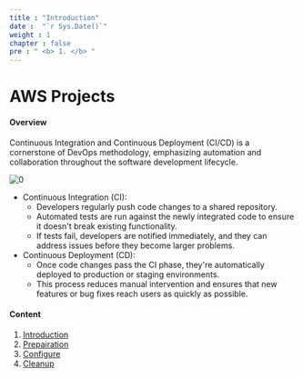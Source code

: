 ```yaml
---
title : "Introduction"
date :  "`r Sys.Date()`" 
weight : 1 
chapter : false
pre : " <b> 1. </b> "
---
```


# AWS Projects

#### Overview
Continuous Integration and Continuous Deployment (CI/CD) is a cornerstone of DevOps methodology, emphasizing automation and collaboration throughout the software development lifecycle.

![0](/aws-ws/images/1/devops.png?featherlight=false&width=50pc)

- Continuous Integration (CI):
  - Developers regularly push code changes to a shared repository.
  - Automated tests are run against the newly integrated code to ensure it doesn't break existing functionality.
  - If tests fail, developers are notified immediately, and they can address issues before they become larger problems. 
- Continuous Deployment (CD):
  - Once code changes pass the CI phase, they're automatically deployed to production or staging environments.
  - This process reduces manual intervention and ensures that new features or bug fixes reach users as quickly as possible.

#### Content

1. [Introduction](/aws-ws/1-intro/)
2. [Prepairation](/aws-ws/2-prepair/)
3. [Configure](/aws-ws/3-config/)
4. [Cleanup](/aws-ws/4-cleanup/)
